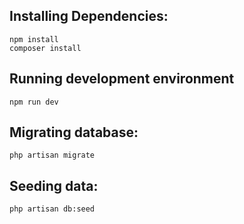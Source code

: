 ## Installing Dependencies:
````
npm install
composer install
````

## Running development environment
````
npm run dev
````

## Migrating database: 

````
php artisan migrate
````

## Seeding data:

````
php artisan db:seed
````
